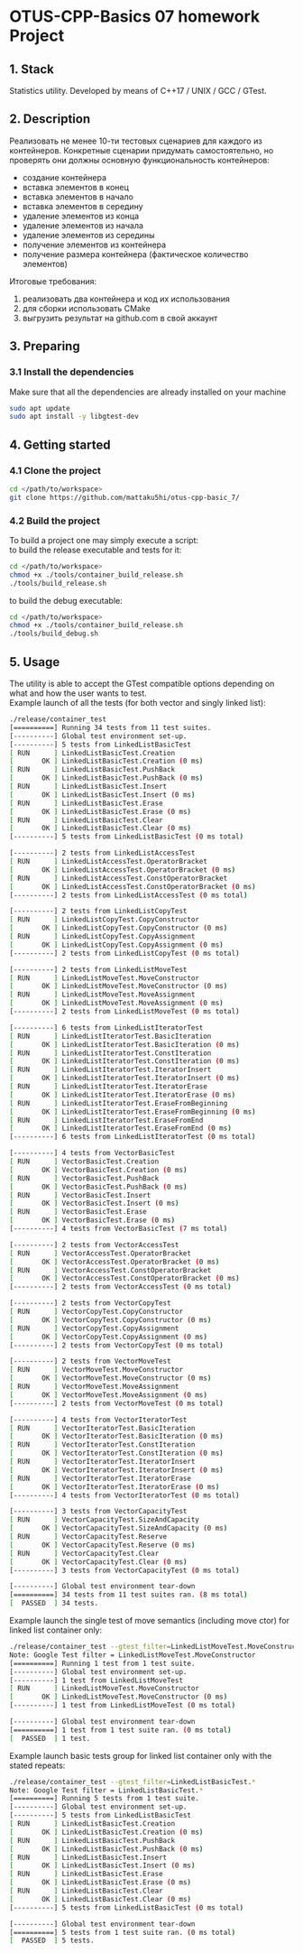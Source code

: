 # OTUS-CPP-Basics 07 homework Project

## 1. Stack
Statistics utility.
Developed by means of C++17 / UNIX / GCC / GTest.

## 2. Description
Реализовать не менее 10-ти тестовых сценариев для каждого из контейнеров. Конкретные
сценарии придумать самостоятельно, но проверять они должны основную функциональность
контейнеров:
- создание контейнера
- вставка элементов в конец
- вставка элементов в начало
- вставка элементов в середину
- удаление элементов из конца
- удаление элементов из начала
- удаление элементов из середины
- получение элементов из контейнера
- получение размера контейнера (фактическое количество элементов)    

Итоговые требования:
1. реализовать два контейнера и код их использования
2. для сборки использовать CMake
3. выгрузить результат на github.com в свой аккаунт  

## 3. Preparing
### 3.1 Install the dependencies
Make sure that all the dependencies are already installed on your machine  
```bash
sudo apt update 
sudo apt install -y libgtest-dev
```

## 4. Getting started
### 4.1 Clone the project 
```bash
cd </path/to/workspace>
git clone https://github.com/mattaku5hi/otus-cpp-basic_7/
```
### 4.2 Build the project
To build a project one may simply execute a script:  
to build the release executable and tests for it:
```bash
cd </path/to/workspace>
chmod +x ./tools/container_build_release.sh
./tools/build_release.sh  
```
to build the debug executable:
```bash
cd </path/to/workspace>
chmod +x ./tools/container_build_release.sh
./tools/build_debug.sh  
```

## 5. Usage
The utility is able to accept the GTest compatible options depending on what and how the user wants to test.  
Example launch of all the tests (for both vector and singly linked list):
```bash
./release/container_test 
[==========] Running 34 tests from 11 test suites.
[----------] Global test environment set-up.
[----------] 5 tests from LinkedListBasicTest
[ RUN      ] LinkedListBasicTest.Creation
[       OK ] LinkedListBasicTest.Creation (0 ms)
[ RUN      ] LinkedListBasicTest.PushBack
[       OK ] LinkedListBasicTest.PushBack (0 ms)
[ RUN      ] LinkedListBasicTest.Insert
[       OK ] LinkedListBasicTest.Insert (0 ms)
[ RUN      ] LinkedListBasicTest.Erase
[       OK ] LinkedListBasicTest.Erase (0 ms)
[ RUN      ] LinkedListBasicTest.Clear
[       OK ] LinkedListBasicTest.Clear (0 ms)
[----------] 5 tests from LinkedListBasicTest (0 ms total)

[----------] 2 tests from LinkedListAccessTest
[ RUN      ] LinkedListAccessTest.OperatorBracket
[       OK ] LinkedListAccessTest.OperatorBracket (0 ms)
[ RUN      ] LinkedListAccessTest.ConstOperatorBracket
[       OK ] LinkedListAccessTest.ConstOperatorBracket (0 ms)
[----------] 2 tests from LinkedListAccessTest (0 ms total)

[----------] 2 tests from LinkedListCopyTest
[ RUN      ] LinkedListCopyTest.CopyConstructor
[       OK ] LinkedListCopyTest.CopyConstructor (0 ms)
[ RUN      ] LinkedListCopyTest.CopyAssignment
[       OK ] LinkedListCopyTest.CopyAssignment (0 ms)
[----------] 2 tests from LinkedListCopyTest (0 ms total)

[----------] 2 tests from LinkedListMoveTest
[ RUN      ] LinkedListMoveTest.MoveConstructor
[       OK ] LinkedListMoveTest.MoveConstructor (0 ms)
[ RUN      ] LinkedListMoveTest.MoveAssignment
[       OK ] LinkedListMoveTest.MoveAssignment (0 ms)
[----------] 2 tests from LinkedListMoveTest (0 ms total)

[----------] 6 tests from LinkedListIteratorTest
[ RUN      ] LinkedListIteratorTest.BasicIteration
[       OK ] LinkedListIteratorTest.BasicIteration (0 ms)
[ RUN      ] LinkedListIteratorTest.ConstIteration
[       OK ] LinkedListIteratorTest.ConstIteration (0 ms)
[ RUN      ] LinkedListIteratorTest.IteratorInsert
[       OK ] LinkedListIteratorTest.IteratorInsert (0 ms)
[ RUN      ] LinkedListIteratorTest.IteratorErase
[       OK ] LinkedListIteratorTest.IteratorErase (0 ms)
[ RUN      ] LinkedListIteratorTest.EraseFromBeginning
[       OK ] LinkedListIteratorTest.EraseFromBeginning (0 ms)
[ RUN      ] LinkedListIteratorTest.EraseFromEnd
[       OK ] LinkedListIteratorTest.EraseFromEnd (0 ms)
[----------] 6 tests from LinkedListIteratorTest (0 ms total)

[----------] 4 tests from VectorBasicTest
[ RUN      ] VectorBasicTest.Creation
[       OK ] VectorBasicTest.Creation (0 ms)
[ RUN      ] VectorBasicTest.PushBack
[       OK ] VectorBasicTest.PushBack (0 ms)
[ RUN      ] VectorBasicTest.Insert
[       OK ] VectorBasicTest.Insert (0 ms)
[ RUN      ] VectorBasicTest.Erase
[       OK ] VectorBasicTest.Erase (0 ms)
[----------] 4 tests from VectorBasicTest (7 ms total)

[----------] 2 tests from VectorAccessTest
[ RUN      ] VectorAccessTest.OperatorBracket
[       OK ] VectorAccessTest.OperatorBracket (0 ms)
[ RUN      ] VectorAccessTest.ConstOperatorBracket
[       OK ] VectorAccessTest.ConstOperatorBracket (0 ms)
[----------] 2 tests from VectorAccessTest (0 ms total)

[----------] 2 tests from VectorCopyTest
[ RUN      ] VectorCopyTest.CopyConstructor
[       OK ] VectorCopyTest.CopyConstructor (0 ms)
[ RUN      ] VectorCopyTest.CopyAssignment
[       OK ] VectorCopyTest.CopyAssignment (0 ms)
[----------] 2 tests from VectorCopyTest (0 ms total)

[----------] 2 tests from VectorMoveTest
[ RUN      ] VectorMoveTest.MoveConstructor
[       OK ] VectorMoveTest.MoveConstructor (0 ms)
[ RUN      ] VectorMoveTest.MoveAssignment
[       OK ] VectorMoveTest.MoveAssignment (0 ms)
[----------] 2 tests from VectorMoveTest (0 ms total)

[----------] 4 tests from VectorIteratorTest
[ RUN      ] VectorIteratorTest.BasicIteration
[       OK ] VectorIteratorTest.BasicIteration (0 ms)
[ RUN      ] VectorIteratorTest.ConstIteration
[       OK ] VectorIteratorTest.ConstIteration (0 ms)
[ RUN      ] VectorIteratorTest.IteratorInsert
[       OK ] VectorIteratorTest.IteratorInsert (0 ms)
[ RUN      ] VectorIteratorTest.IteratorErase
[       OK ] VectorIteratorTest.IteratorErase (0 ms)
[----------] 4 tests from VectorIteratorTest (0 ms total)

[----------] 3 tests from VectorCapacityTest
[ RUN      ] VectorCapacityTest.SizeAndCapacity
[       OK ] VectorCapacityTest.SizeAndCapacity (0 ms)
[ RUN      ] VectorCapacityTest.Reserve
[       OK ] VectorCapacityTest.Reserve (0 ms)
[ RUN      ] VectorCapacityTest.Clear
[       OK ] VectorCapacityTest.Clear (0 ms)
[----------] 3 tests from VectorCapacityTest (0 ms total)

[----------] Global test environment tear-down
[==========] 34 tests from 11 test suites ran. (8 ms total)
[  PASSED  ] 34 tests.
```
Example launch the single test of move semantics (including move ctor) for linked list container only:
```bash
./release/container_test --gtest_filter=LinkedListMoveTest.MoveConstructor
Note: Google Test filter = LinkedListMoveTest.MoveConstructor
[==========] Running 1 test from 1 test suite.
[----------] Global test environment set-up.
[----------] 1 test from LinkedListMoveTest
[ RUN      ] LinkedListMoveTest.MoveConstructor
[       OK ] LinkedListMoveTest.MoveConstructor (0 ms)
[----------] 1 test from LinkedListMoveTest (0 ms total)

[----------] Global test environment tear-down
[==========] 1 test from 1 test suite ran. (0 ms total)
[  PASSED  ] 1 test.
```
Example launch basic tests group for linked list container only with the stated repeats:
```bash
./release/container_test --gtest_filter=LinkedListBasicTest.*
Note: Google Test filter = LinkedListBasicTest.*
[==========] Running 5 tests from 1 test suite.
[----------] Global test environment set-up.
[----------] 5 tests from LinkedListBasicTest
[ RUN      ] LinkedListBasicTest.Creation
[       OK ] LinkedListBasicTest.Creation (0 ms)
[ RUN      ] LinkedListBasicTest.PushBack
[       OK ] LinkedListBasicTest.PushBack (0 ms)
[ RUN      ] LinkedListBasicTest.Insert
[       OK ] LinkedListBasicTest.Insert (0 ms)
[ RUN      ] LinkedListBasicTest.Erase
[       OK ] LinkedListBasicTest.Erase (0 ms)
[ RUN      ] LinkedListBasicTest.Clear
[       OK ] LinkedListBasicTest.Clear (0 ms)
[----------] 5 tests from LinkedListBasicTest (0 ms total)

[----------] Global test environment tear-down
[==========] 5 tests from 1 test suite ran. (0 ms total)
[  PASSED  ] 5 tests.
```
